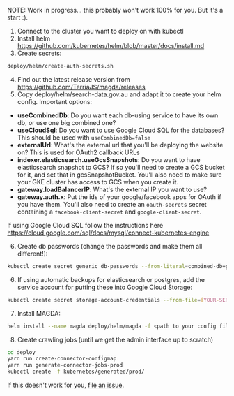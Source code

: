 NOTE: Work in progress... this probably won't work 100% for you. But it's a start :).

1.  Connect to the cluster you want to deploy on with kubectl
2.  Install helm https://github.com/kubernetes/helm/blob/master/docs/install.md
3.  Create secrets:

```bash
deploy/helm/create-auth-secrets.sh
```

4.  Find out the latest release version from https://github.com/TerriaJS/magda/releases
5.  Copy deploy/helm/search-data.gov.au and adapt it to create your helm config. Important options:

-   **useCombinedDb**: Do you want each db-using service to have its own db, or use one big combined one?
-   **useCloudSql**: Do you want to use Google Cloud SQL for the databases? This should be used with `useCombinedDb=false`
-   **externalUrl**: What's the external url that you'll be deploying the website on? This is used for OAuth2 callback URLs
-   **indexer.elasticsearch.useGcsSnapshots**: Do you want to have elasticsearch snapshot to GCS? If so you'll need to create a GCS bucket for it, and set that in gcsSnapshotBucket. You'll also need to make sure your GKE cluster has access to GCS when you create it.
-   **gateway.loadBalancerIP**: What's the external IP you want to use?
-   **gateway.auth.x**: Put the ids of your google/facebook apps for OAuth if you have them. You'll also need to create an `oauth-secrets` secret containing a `facebook-client-secret` and `google-client-secret`.

If using Google Cloud SQL follow the instructions here https://cloud.google.com/sql/docs/mysql/connect-kubernetes-engine

6.  Create db passwords (change the passwords and make them all different!):

```bash
kubectl create secret generic db-passwords --from-literal=combined-db=p4ssw0rd --from-literal=authorization-db=p4ssw0rd --from-literal=session-db=p4ssw0rd  --from-literal=registry-db=p4ssw0rd --from-literal=combined-db-client=p4ssw0rd --from-literal=authorization-db-client=p4ssw0rd --from-literal=session-db-client=p4ssw0rd --from-literal=registry-db-client=p4ssw0rd
```

6.  If using automatic backups for elasticsearch or postgres, add the service account for putting these into Google Cloud Storage:

```bash
kubectl create secret storage-account-credentials --from-file=[YOUR-SERVICE-ACCOUNT-JSON]
```

7.  Install MAGDA:

```bash
helm install --name magda deploy/helm/magda -f <path to your config file>
```

8.  Create crawling jobs (until we get the admin interface up to scratch)

```bash
cd deploy
yarn run create-connector-configmap
yarn run generate-connector-jobs-prod
kubectl create -f kubernetes/generated/prod/
```

If this doesn't work for you, [file an issue](https://github.com/TerriaJS/magda/issues).
